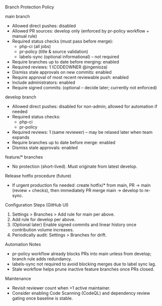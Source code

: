 Branch Protection Policy

main branch

- Allowed direct pushes: disabled
- Allowed PR sources: develop only (enforced by pr-policy workflow + manual rule)
- Required status checks (must pass before merge):
  - php-ci (all jobs)
  - pr-policy (title & source validation)
  - labels-sync (optional informational) – not required
- Require branches up to date before merging: enabled
- Required reviews: 1 (CODEOWNER @ingenioza)
- Dismiss stale approvals on new commits: enabled
- Require approval of most recent reviewable push: enabled
- Include administrators: enabled
- Require signed commits: (optional – decide later; currently not enforced)

develop branch

- Allowed direct pushes: disabled for non-admin; allowed for automation if needed
- Required status checks:
  - php-ci
  - pr-policy
- Required reviews: 1 (same reviewer) – may be relaxed later when team expands
- Require branches up to date before merge: enabled
- Dismiss stale approvals: enabled

feature/* branches

- No protection (short-lived). Must originate from latest develop.

Release hotfix procedure (future)

- If urgent production fix needed: create hotfix/* from main, PR -> main (review + checks), then immediately PR merge main -> develop to re-sync.

Configuration Steps (GitHub UI)

1. Settings > Branches > Add rule for main per above.
2. Add rule for develop per above.
3. (Optional later) Enable signed commits and linear history once contribution volume increases.
4. Periodically audit: Settings > Branches for drift.

Automation Notes

- pr-policy workflow already blocks PRs into main unless from develop; branch rule adds redundancy.
- labels-sync not required to avoid blocking merges due to label sync lag.
- Stale workflow helps prune inactive feature branches once PRs closed.

Maintenance

- Revisit reviewer count when >1 active maintainer.
- Consider enabling Code Scanning (CodeQL) and dependency review gating once baseline is stable.
